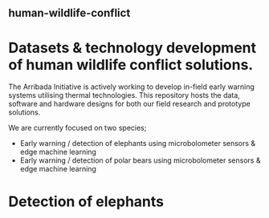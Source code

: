 ## human-wildlife-conflict
# Datasets &amp; technology development of human wildlife conflict solutions.

The Arribada Initiative is actively working to develop in-field early warning systems utilising thermal technologies. This repository hosts the data, software and hardware designs for both our field research and prototype solutions.

We are currently focused on two species;

* Early warning / detection of elephants using microbolometer sensors & edge machine learning
* Early warning / detection of polar bears using microbolometer sensors & edge machine learning

# Detection of elephants


